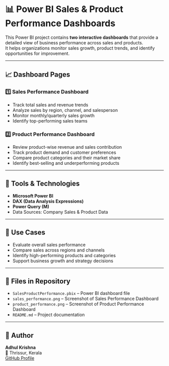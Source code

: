# 📊 Power BI Sales & Product Performance Dashboards

This Power BI project contains **two interactive dashboards** that provide a detailed view of business performance across sales and products.  
It helps organizations monitor sales growth, product trends, and identify opportunities for improvement.

---

## 📈 Dashboard Pages

### 1️⃣ Sales Performance Dashboard
- Track total sales and revenue trends
- Analyze sales by region, channel, and salesperson
- Monitor monthly/quarterly sales growth
- Identify top-performing sales teams

### 2️⃣ Product Performance Dashboard
- Review product-wise revenue and sales contribution
- Track product demand and customer preferences
- Compare product categories and their market share
- Identify best-selling and underperforming products

---

## 🧰 Tools & Technologies
- **Microsoft Power BI**
- **DAX (Data Analysis Expressions)**
- **Power Query (M)**
- Data Sources: Company Sales & Product Data

---

## 🎯 Use Cases
- Evaluate overall sales performance
- Compare sales across regions and channels
- Identify high-performing products and categories
- Support business growth and strategy decisions

---

## 📁 Files in Repository
- `SalesProductPerformance.pbix` – Power BI dashboard file  
- `sales_performance.png` – Screenshot of Sales Performance Dashboard  
- `product_performance.png` – Screenshot of Product Performance Dashboard  
- `README.md` – Project documentation  

---

## 👤 Author
**Adhul Krishna**  
📍 Thrissur, Kerala  
[GitHub Profile](https://github.com/adhulkrishna)
